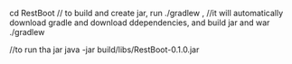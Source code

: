cd RestBoot
// to build and create jar, run ./gradlew , 
//it will automatically download gradle and download ddependencies, and build jar and war
./gradlew

//to run tha jar
java -jar build/libs/RestBoot-0.1.0.jar
